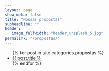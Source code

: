 ```yaml
---
layout: page
show_meta: false
title: "Nossas propostas"
subheadline: ""
header:
   image_fullwidth: "header_unsplash_5.jpg"
permalink: "/propostas/"
---
```

<ul>
    {% for post in site.categories.propostas %}
    <li><a href="{{ site.url }}{{ post.url }}">{{ post.title }}</a></li>
    {% endfor %}
</ul>
